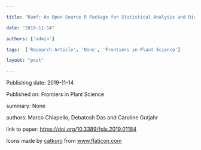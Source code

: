 ---
title: "Ramf: An Open-Source R Package for Statistical Analysis and Display of Quantitative Root Colonization by Arbuscular Mycorrhiza Fungi"
date: "2019-11-14"
authors: ['admin']
tags:  ['Research Article', 'None', 'Frontiers in Plant Science']
layout: "post"
---
Publishing date: 2019-11-14

Published on: Frontiers in Plant Science

summary: None

authors: Marco Chiapello, Debatosh Das and Caroline Gutjahr

link to paper: https://doi.org/10.3389/fpls.2019.01184

Icons made by <a href="https://www.flaticon.com/free-icon/bookshelves_3576884" title="catkuro">catkuro</a> from <a href="https://www.flaticon.com/" title="Flaticon"> www.flaticon.com</a>
